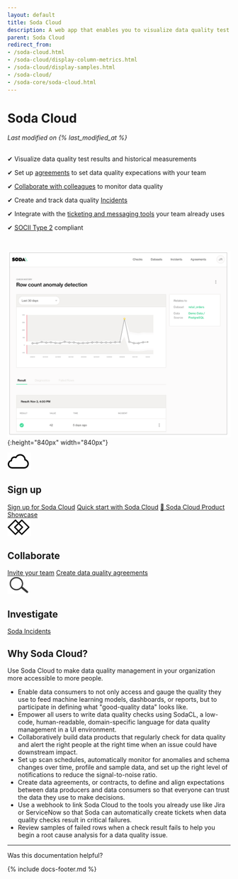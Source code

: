 ```yaml
---
layout: default
title: Soda Cloud
description: A web app that enables you to visualize data quality test results, set up alerts and track incidents, and automatically detect data quality anomalies.
parent: Soda Cloud
redirect_from: 
- /soda-cloud.html
- /soda-cloud/display-column-metrics.html
- /soda-cloud/display-samples.html
- /soda-cloud/
- /soda-core/soda-cloud.html
---
```


# Soda Cloud
<!--Linked to UI, access Shlink-->
*Last modified on {% last_modified_at %}*
<br />
<br />

<p>&#10004;  Visualize data quality test results and historical measurements<br /></p>
<p>&#10004;  Set up <a href="https://docs.soda.io/soda-cloud/agreements.html">agreements</a> to set data quality expecations with your team<br /></p>
<p>&#10004;  <a href="https://docs.soda.io/soda-cloud/collaborate.html">Collaborate with colleagues</a> to monitor data quality<br /></p>
<p>&#10004;  Create and track data quality <a href="https://docs.soda.io/soda-cloud/incidents.html">Incidents</a><br /></p>
<p>&#10004;  Integrate with the  <a href="https://www.soda.io/integrations" target="_blank">ticketing and messaging tools</a> your team already uses<br /></p>
<p>&#10004;  <a href="https://docs.soda.io/soda/data-privacy.html#compliance-and-reporting">SOCII Type 2</a> compliant<br /></p>
<br />

![soda-cloud-overview1](/assets/images/soda-cloud-overview1.png){:height="840px" width="840px"}

<div class="docs-html-content">
    <section class="docs-section" style="padding-top:0">
        <div class="docs-section-row">
            <div class="docs-grid-3cols">
                <div>
                    <img src="/assets/images/icons/icon-cloud@2x.png" width="54" height="40">
                    <h2>Sign up</h2>
                    <a href="https://cloud.soda.io/signup?utm_source=docs" target="_blank">Sign up for Soda Cloud</a>
                    <a href="/soda/quick-start-sodacloud.html" target="_blank">Quick start with Soda Cloud</a>
                    <a href="https://vimeo.com/sodadata/soda-cloud" target="_blank">🎥 Soda Cloud Product Showcase</a>
                </div>
                 <div>
                    <img src="/assets/images/icons/icon-collaboration@2x.png" width="54" height="40">
                    <h2>Collaborate</h2>
                    <a href="/soda-cloud/collaborate.html#invite-your-team-members">Invite your team</a>
                    <a href="/soda-cloud/agreements.html">Create data quality agreements</a>
                </div>
                 <div>
                    <img src="/assets/images/icons/icon-investigate.png" width="50" height="40">
                    <h2>Investigate</h2>
                    <a href="https://docs.soda.io/soda-cloud/incidents.html">Soda Incidents</a>
                </div>
            </div>
        </div>        
    </section>
</div>


## Why Soda Cloud?

Use Soda Cloud to make data quality management in your organization more accessible to more people. 
* Enable data consumers to not only access and gauge the quality they use to feed machine learning models, dashboards, or reports, but to participate in defining what "good-quality data" looks like.
* Empower all users to write data quality checks using SodaCL, a low-code, human-readable, domain-specific language for data quality management in a UI environment.
* Collaboratively build data products that regularly check for data quality and alert the right people at the right time when an issue could have downstream impact.
* Set up scan schedules, automatically monitor for anomalies and schema changes over time, profile and sample data, and set up the right level of notifications to reduce the signal-to-noise ratio.
* Create data agreements, or contracts, to define and align expectations between data producers and data consumers so that everyone can trust the data they use to make decisions.
* Use a webhook to link Soda Cloud to the tools you already use like Jira or ServiceNow so that Soda can automatically create tickets when data quality checks result in critical failures.
* Review samples of failed rows when a check result fails to help you begin a root cause analysis for a data quality issue.

---

Was this documentation helpful?

<!-- LikeBtn.com BEGIN -->
<span class="likebtn-wrapper" data-theme="tick" data-i18n_like="Yes" data-ef_voting="grow" data-show_dislike_label="true" data-counter_zero_show="true" data-i18n_dislike="No"></span>
<script>(function(d,e,s){if(d.getElementById("likebtn_wjs"))return;a=d.createElement(e);m=d.getElementsByTagName(e)[0];a.async=1;a.id="likebtn_wjs";a.src=s;m.parentNode.insertBefore(a, m)})(document,"script","//w.likebtn.com/js/w/widget.js");</script>
<!-- LikeBtn.com END -->

{% include docs-footer.md %}